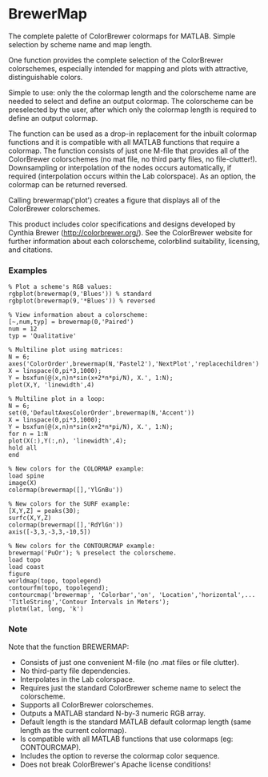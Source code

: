 BrewerMap
=========

The complete palette of ColorBrewer colormaps for MATLAB. Simple selection by scheme name and map length.


One function provides the complete selection of the ColorBrewer colorschemes, especially intended for mapping and plots with attractive, distinguishable colors.

Simple to use: only the the colormap length and the colorscheme name are needed to select and define an output colormap. The colorscheme can be preselected by the user, after which only the colormap length is required to define an output colormap.

The function can be used as a drop-in replacement for the inbuilt colormap functions and it is compatible with all MATLAB functions that require a colormap. The function consists of just one M-file that provides all of the ColorBrewer colorschemes (no mat file, no third party files, no file-clutter!). Downsampling or interpolation of the nodes occurs automatically, if required (interpolation occurs within the Lab colorspace). As an option, the colormap can be returned reversed.

Calling brewermap('plot') creates a figure that displays all of the ColorBrewer colorschemes.

This product includes color specifications and designs developed by Cynthia Brewer (http://colorbrewer.org/). See the ColorBrewer website for further information about each colorscheme, colorblind suitability, licensing, and citations.

### Examples ###

    % Plot a scheme's RGB values:
    rgbplot(brewermap(9,'Blues')) % standard
    rgbplot(brewermap(9,'*Blues')) % reversed
    
    % View information about a colorscheme:
    [~,num,typ] = brewermap(0,'Paired')
    num = 12
    typ = 'Qualitative'
    
    % Multiline plot using matrices:
    N = 6;
    axes('ColorOrder',brewermap(N,'Pastel2'),'NextPlot','replacechildren')
    X = linspace(0,pi*3,1000);
    Y = bsxfun(@(x,n)n*sin(x+2*n*pi/N), X.', 1:N);
    plot(X,Y, 'linewidth',4)
    
    % Multiline plot in a loop:
    N = 6;
    set(0,'DefaultAxesColorOrder',brewermap(N,'Accent'))
    X = linspace(0,pi*3,1000);
    Y = bsxfun(@(x,n)n*sin(x+2*n*pi/N), X.', 1:N);
    for n = 1:N
    plot(X(:),Y(:,n), 'linewidth',4);
    hold all
    end
    
    % New colors for the COLORMAP example:
    load spine
    image(X)
    colormap(brewermap([],'YlGnBu'))
    
    % New colors for the SURF example:
    [X,Y,Z] = peaks(30);
    surfc(X,Y,Z)
    colormap(brewermap([],'RdYlGn'))
    axis([-3,3,-3,3,-10,5])
    
    % New colors for the CONTOURCMAP example:
    brewermap('PuOr'); % preselect the colorscheme.
    load topo
    load coast
    figure
    worldmap(topo, topolegend)
    contourfm(topo, topolegend);
    contourcmap('brewermap', 'Colorbar','on', 'Location','horizontal',...
    'TitleString','Contour Intervals in Meters');
    plotm(lat, long, 'k')

### Note ###

Note that the function BREWERMAP:
* Consists of just one convenient M-file (no .mat files or file clutter).
* No third-party file dependencies.
* Interpolates in the Lab colorspace.
* Requires just the standard ColorBrewer scheme name to select the colorscheme.
* Supports all ColorBrewer colorschemes.
* Outputs a MATLAB standard N-by-3 numeric RGB array.
* Default length is the standard MATLAB default colormap length (same length as the current colormap).
* Is compatible with all MATLAB functions that use colormaps (eg: CONTOURCMAP).
* Includes the option to reverse the colormap color sequence.
* Does not break ColorBrewer's Apache license conditions!
